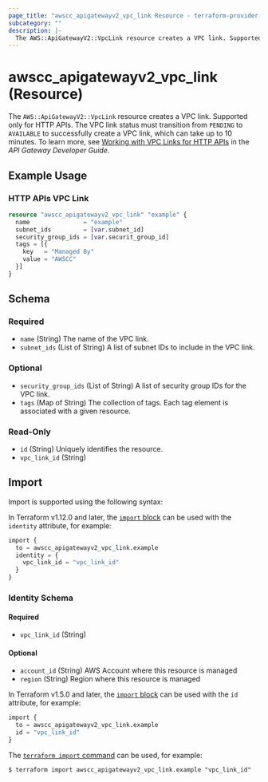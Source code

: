 ```yaml
---
page_title: "awscc_apigatewayv2_vpc_link Resource - terraform-provider-awscc"
subcategory: ""
description: |-
  The AWS::ApiGatewayV2::VpcLink resource creates a VPC link. Supported only for HTTP APIs. The VPC link status must transition from PENDING to AVAILABLE to successfully create a VPC link, which can take up to 10 minutes. To learn more, see Working with VPC Links for HTTP APIs https://docs.aws.amazon.com/apigateway/latest/developerguide/http-api-vpc-links.html in the API Gateway Developer Guide.
---
```


# awscc_apigatewayv2_vpc_link (Resource)

The ``AWS::ApiGatewayV2::VpcLink`` resource creates a VPC link. Supported only for HTTP APIs. The VPC link status must transition from ``PENDING`` to ``AVAILABLE`` to successfully create a VPC link, which can take up to 10 minutes. To learn more, see [Working with VPC Links for HTTP APIs](https://docs.aws.amazon.com/apigateway/latest/developerguide/http-api-vpc-links.html) in the *API Gateway Developer Guide*.

## Example Usage

### HTTP APIs VPC Link

```terraform
resource "awscc_apigatewayv2_vpc_link" "example" {
  name               = "example"
  subnet_ids         = [var.subnet_id]
  security_group_ids = [var.securit_group_id]
  tags = [{
    key   = "Managed By"
    value = "AWSCC"
  }]
}
```

<!-- schema generated by tfplugindocs -->
## Schema

### Required

- `name` (String) The name of the VPC link.
- `subnet_ids` (List of String) A list of subnet IDs to include in the VPC link.

### Optional

- `security_group_ids` (List of String) A list of security group IDs for the VPC link.
- `tags` (Map of String) The collection of tags. Each tag element is associated with a given resource.

### Read-Only

- `id` (String) Uniquely identifies the resource.
- `vpc_link_id` (String)

## Import

Import is supported using the following syntax:

In Terraform v1.12.0 and later, the [`import` block](https://developer.hashicorp.com/terraform/language/import) can be used with the `identity` attribute, for example:

```terraform
import {
  to = awscc_apigatewayv2_vpc_link.example
  identity = {
    vpc_link_id = "vpc_link_id"
  }
}
```

<!-- schema generated by tfplugindocs -->
### Identity Schema

#### Required

- `vpc_link_id` (String)

#### Optional

- `account_id` (String) AWS Account where this resource is managed
- `region` (String) Region where this resource is managed

In Terraform v1.5.0 and later, the [`import` block](https://developer.hashicorp.com/terraform/language/import) can be used with the `id` attribute, for example:

```terraform
import {
  to = awscc_apigatewayv2_vpc_link.example
  id = "vpc_link_id"
}
```

The [`terraform import` command](https://developer.hashicorp.com/terraform/cli/commands/import) can be used, for example:

```shell
$ terraform import awscc_apigatewayv2_vpc_link.example "vpc_link_id"
```
